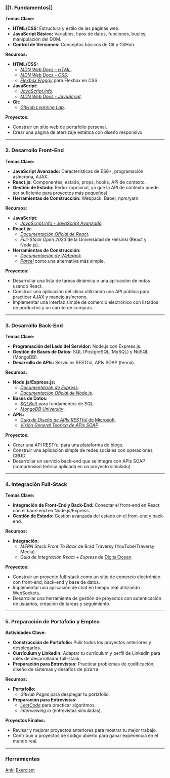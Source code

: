 ### **[[1. Fundamentos]]**

**Temas Clave:**

- **HTML/CSS:** Estructura y estilo de las páginas web.
- **JavaScript Básico:** Variables, tipos de datos, funciones, bucles, manipulación del DOM.
- **Control de Versiones:** Conceptos básicos de Git y GitHub.

**Recursos:**

- **HTML/CSS:**
    - [_MDN Web Docs - HTML_]([https://developer.mozilla.org/es/docs/Web/HTML](https://developer.mozilla.org/es/docs/Web/HTML)).
    - [_MDN Web Docs - CSS_]([https://developer.mozilla.org/es/docs/Web/CSS](https://developer.mozilla.org/es/docs/Web/CSS)).
    - [_Flexbox Froggy_]([https://flexboxfroggy.com/](https://flexboxfroggy.com/)) para Flexbox en CSS.
- **JavaScript:**
    - [_JavaScript.info_]([https://javascript.info/](https://javascript.info/)).
    - [_MDN Web Docs - JavaScript_]([https://developer.mozilla.org/es/docs/Web/JavaScript](https://developer.mozilla.org/es/docs/Web/JavaScript)).
- **Git:**
    - [_GitHub Learning Lab_]([https://lab.github.com/](https://lab.github.com/)).

**Proyectos:**

- Construir un sitio web de portafolio personal.
- Crear una página de aterrizaje estática con diseño responsivo.

---

### **2. Desarrollo Front-End**

**Temas Clave:**

- **JavaScript Avanzado:** Características de ES6+, programación asíncrona, AJAX.
- **React.js:** Componentes, estado, props, hooks, API de contexto.
- **Gestión de Estado:** Redux (opcional, ya que la API de contexto puede ser suficiente para proyectos más pequeños).
- **Herramientas de Construcción:** Webpack, Babel, npm/yarn.

**Recursos:**

- **JavaScript:**
    - [_JavaScript.info - JavaScript Avanzado_](https://javascript.info/advanced).
- **React.js:**
    - [_Documentación Oficial de React_](https://es.reactjs.org/docs/getting-started.html).
    - _Full-Stack Open 2023_ de la Universidad de Helsinki (React y Node.js).
- **Herramientas de Construcción:**
    - [_Documentación de Webpack_](https://webpack.js.org/concepts/).
    - [_Parcel_]([https://parceljs.org/](https://parceljs.org/)) como una alternativa más simple.

**Proyectos:**

- Desarrollar una lista de tareas dinámica o una aplicación de notas usando React.
- Construir una aplicación del clima utilizando una API pública para practicar AJAX y manejo asíncrono.
- Implementar una interfaz simple de comercio electrónico con listados de productos y un carrito de compras.

---

### **3. Desarrollo Back-End**

**Temas Clave:**

- **Programación del Lado del Servidor:** Node.js con Express.js.
- **Gestión de Bases de Datos:** SQL (PostgreSQL, MySQL) y NoSQL (MongoDB).
- **Desarrollo de APIs:** Servicios RESTful, APIs SOAP (teoría).

**Recursos:**

- **Node.js/Express.js:**
    - [_Documentación de Express_](https://expressjs.com/es/starter/installing.html).
    - [_Documentación Oficial de Node.js_](https://nodejs.org/es/docs/).
- **Bases de Datos:**
    - [_SQLBolt_]([https://sqlbolt.com/](https://sqlbolt.com/)) para fundamentos de SQL.
    - [_MongoDB University_]([https://university.mongodb.com/](https://university.mongodb.com/)).
- **APIs:**
    - [_Guía de Diseño de APIs RESTful_ de Microsoft]([https://learn.microsoft.com/es-es/azure/architecture/best-practices/api-design](https://learn.microsoft.com/es-es/azure/architecture/best-practices/api-design)).
    - [_Visión General Teórica de APIs SOAP_](https://www.w3schools.com/xml/xml_soap.asp).

**Proyectos:**

- Crear una API RESTful para una plataforma de blogs.
- Construir una aplicación simple de redes sociales con operaciones CRUD.
- Desarrollar un servicio back-end que se integre con APIs SOAP (comprensión teórica aplicada en un proyecto simulado).

---

### **4. Integración Full-Stack**

**Temas Clave:**

- **Integración de Front-End y Back-End:** Conectar el front-end en React con el back-end en Node.js/Express.
- **Gestión de Estado:** Gestión avanzada del estado en el front-end y back-end.

**Recursos:**

- **Integración:**
    - _MERN Stack Front To Back_ de Brad Traversy (YouTube/Traversy Media).
    - _Guía de Integración React + Express_ de [DigitalOcean](https://www.digitalocean.com/community/tutorials).

**Proyectos:**

- Construir un proyecto full-stack como un sitio de comercio electrónico con front-end, back-end y base de datos.
- Implementar una aplicación de chat en tiempo real utilizando WebSockets.
- Desarrollar una herramienta de gestión de proyectos con autenticación de usuarios, creación de tareas y seguimiento.

---

### **5. Preparación de Portafolio y Empleo**

**Actividades Clave:**

- **Construcción de Portafolio:** Pulir todos los proyectos anteriores y desplegarlos.
- **Currículum y LinkedIn:** Adaptar tu currículum y perfil de LinkedIn para roles de desarrollador full-stack.
- **Preparación para Entrevistas:** Practicar problemas de codificación, diseño de sistemas y desafíos de pizarra.

**Recursos:**

- **Portafolio:**
    - _GitHub Pages_ para desplegar tu portafolio.
- **Preparación para Entrevistas:**
    - [_LeetCode_]([https://leetcode.com/](https://leetcode.com/)) para practicar algoritmos.
    - _Interviewing.io_ (entrevistas simuladas).

**Proyectos Finales:**

- Revisar y mejorar proyectos anteriores para mostrar tu mejor trabajo.
- Contribuir a proyectos de código abierto para ganar experiencia en el mundo real.

---

### **Herramientas**
[Anki](https://apps.ankiweb.net/)
[Exercism](https://exercism.org/)